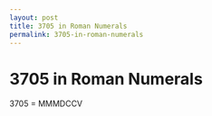 ```yaml
---
layout: post
title: 3705 in Roman Numerals
permalink: 3705-in-roman-numerals
---
```


# 3705 in Roman Numerals

3705 = MMMDCCV
